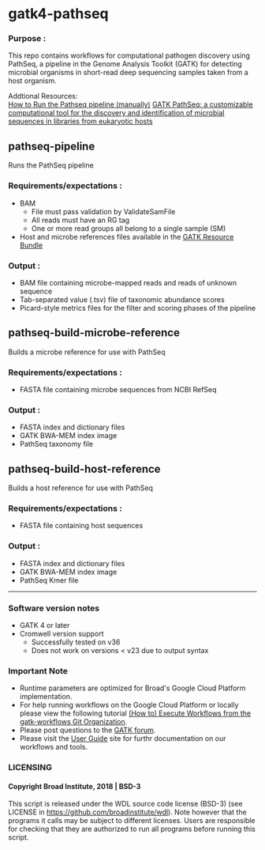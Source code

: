# gatk4-pathseq
### Purpose :
This repo contains workflows for computational pathogen discovery using PathSeq, 
a pipeline in the Genome Analysis Toolkit (GATK) for detecting microbial organisms 
in short-read deep sequencing samples taken from a host organism.

Addtional Resources:  
[How to Run the Pathseq pipeline (manually)](https://software.broadinstitute.org/gatk/documentation/article?id=10913)
[GATK PathSeq: a customizable computational tool for the discovery and identification of microbial sequences in libraries from eukaryotic hosts](https://doi.org/10.1093/bioinformatics/bty501)

## pathseq-pipeline
Runs the PathSeq pipeline

### Requirements/expectations :
- BAM 
  - File must pass validation by ValidateSamFile
  - All reads must have an RG tag
  - One or more read groups all belong to a single sample (SM)
- Host and microbe references files available in the [GATK Resource Bundle](https://software.broadinstitute.org/gatk/download/bundle)

### Output :
- BAM file containing microbe-mapped reads and reads of unknown sequence
- Tab-separated value (.tsv) file of taxonomic abundance scores
- Picard-style metrics files for the filter and scoring phases of the pipeline

## pathseq-build-microbe-reference
Builds a microbe reference for use with PathSeq

### Requirements/expectations :
- FASTA file containing microbe sequences from NCBI RefSeq

### Output :
- FASTA index and dictionary files
- GATK BWA-MEM index image
- PathSeq taxonomy file

## pathseq-build-host-reference
Builds a host reference for use with PathSeq

### Requirements/expectations :
- FASTA file containing host sequences

### Output :
- FASTA index and dictionary files
- GATK BWA-MEM index image
- PathSeq Kmer file
---
### Software version notes 
- GATK 4 or later 
- Cromwell version support 
  - Successfully tested on v36 
  - Does not work on versions < v23 due to output syntax

### Important Note 
- Runtime parameters are optimized for Broad's Google Cloud Platform implementation.
- For help running workflows on the Google Cloud Platform or locally please
view the following tutorial [(How to) Execute Workflows from the gatk-workflows Git Organization](https://software.broadinstitute.org/gatk/documentation/article?id=12521).
- Please post questions to the [GATK forum](https://gatkforums.broadinstitute.org/gatk/categories/ask-the-team).
- Please visit the [User Guide](https://software.broadinstitute.org/gatk/documentation/) site for furthr documentation on our workflows and tools.

### LICENSING 
#### Copyright Broad Institute, 2018 | BSD-3
This script is released under the WDL source code license (BSD-3) (see LICENSE in
https://github.com/broadinstitute/wdl). Note however that the programs it calls may
be subject to different licenses. Users are responsible for checking that they are
authorized to run all programs before running this script.

